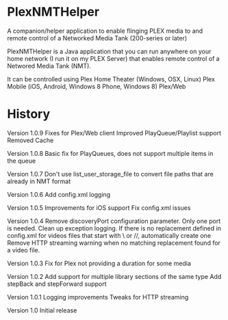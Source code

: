 PlexNMTHelper
=============

A companion/helper application to enable flinging PLEX media to and remote control of a Networked Media Tank (200-series or later)

PlexNMTHelper is a Java application that you can run anywhere on your home network (I run it on my PLEX Server) that enables remote control of a Networed Media Tank (NMT).

It can be controlled using
  Plex Home Theater (Windows, OSX, Linux)
  Plex Mobile (iOS, Android, Windows 8 Phone, Windows 8)
  Plex/Web
  

History
=======
Version 1.0.9
	Fixes for Plex/Web client
	Improved PlayQueue/Playlist support
	Removed Cache
	
Version 1.0.8
	Basic fix for PlayQueues, does not support multiple items in the queue
	
Version 1.0.7
	Don't use list_user_storage_file to convert file paths that are already in NMT format
	
Version 1.0.6
	Add config.xml logging
	
Version 1.0.5
	Improvements for iOS support
	Fix config.xml issues

Version 1.0.4
	Remove discoveryPort configuration parameter. Only one port is needed.
	Clean up exception logging.
	If there is no replacement defined in config.xml for videos files that start with \\ or //, automatically create one 
	Remove HTTP streaming warning when no matching replacement found for a video file.
	
Version 1.0.3
	Fix for Plex not providing a duration for some media

Version 1.0.2
	Add support for multiple library sections of the same type
	Add stepBack and stepForward support
	
Version 1.0.1
	Logging improvements
	Tweaks for HTTP streaming  

Version 1.0
	Initial release
	
